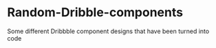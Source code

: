 # Random-Dribble-components
Some different Dribbble component designs that have been turned into code
